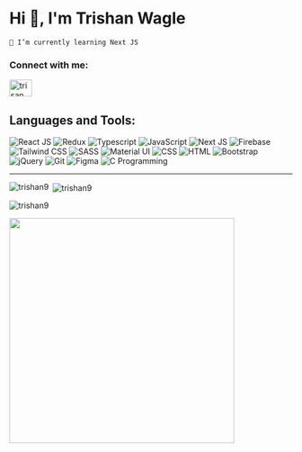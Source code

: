 <h1 align="left">Hi 👋, I'm Trishan Wagle</h1>

`🌱 I’m currently learning Next JS`

<h3 align="left">Connect with me:</h3>
<p align="left">
<a href="https://www.linkedin.com/in/trisan-wagle-5b499722b" target="_blank"><img align="center" src="https://raw.githubusercontent.com/rahuldkjain/github-profile-readme-generator/master/src/images/icons/Social/linked-in-alt.svg" alt="trisan wagle" height="30" width="40" /></a>
</p>

## Languages and Tools:

![React JS](https://skillicons.dev/icons?i=react "React JS")
![Redux](https://skillicons.dev/icons?i=redux "Redux")
![Typescript](https://skillicons.dev/icons?i=ts "Typescript")
![JavaScript](https://skillicons.dev/icons?i=js "JavaScript")
![Next JS](https://skillicons.dev/icons?i=nextjs "Next JS")
![Firebase](https://skillicons.dev/icons?i=firebase "Firebase")
![Tailwind CSS](https://skillicons.dev/icons?i=tailwindcss "Tailwind CSS")
![SASS](https://skillicons.dev/icons?i=sass "SASS")
![Material UI](https://skillicons.dev/icons?i=materialui "Material UI")
![CSS](https://skillicons.dev/icons?i=css "CSS")
![HTML](https://skillicons.dev/icons?i=html "HTML")
![Bootstrap](https://skillicons.dev/icons?i=bootstrap "Bootstrap")
![jQuery](https://skillicons.dev/icons?i=jquery "jQuery")
![Git](https://skillicons.dev/icons?i=git "Git")
![Figma](https://skillicons.dev/icons?i=figma "Figma")
![C Programming](https://skillicons.dev/icons?i=c "C Programming")


---


<p><img align="left" src="https://github-readme-stats.vercel.app/api/top-langs?username=trishan9&show_icons=true&locale=en&layout=compact&theme=tokyonight"" alt="trishan9" /></p>

<p>&nbsp;<img align="center" src="https://github-readme-stats.vercel.app/api?username=trishan9&show_icons=true&locale=en&theme=tokyonight" alt="trishan9" /></p>

<p><img align="center" src="https://github-readme-streak-stats.herokuapp.com/?user=trishan9&&theme=tokyonight" alt="trishan9" /></p>

<div>
<img src = "https://user-images.githubusercontent.com/74038190/225813708-98b745f2-7d22-48cf-9150-083f1b00d6c9.gif" width=400/>
</div>
